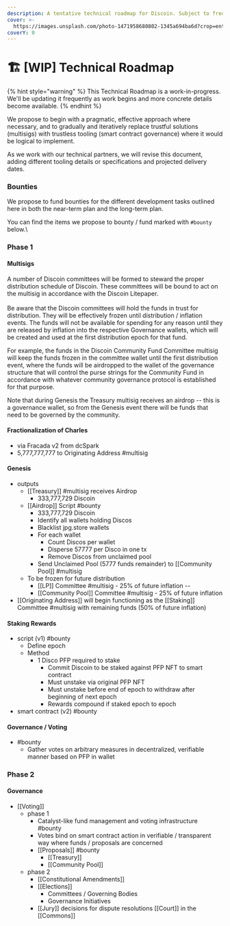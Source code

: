```yaml
---
description: A tentative technical roadmap for Discoin. Subject to frequent revisions.
cover: >-
  https://images.unsplash.com/photo-1471958680802-1345a694ba6d?crop=entropy&cs=srgb&fm=jpg&ixid=MnwxOTcwMjR8MHwxfHNlYXJjaHwzfHxyb2FkbWFwfGVufDB8fHx8MTY1MTI0NzE0Mw&ixlib=rb-1.2.1&q=85
coverY: 0
---
```


# 🏗 \[WIP] Technical Roadmap

{% hint style="warning" %}
This Technical Roadmap is a work-in-progress. We'll be updating it frequently as work begins and more concrete details become available.
{% endhint %}

We propose to begin with a pragmatic, effective approach where necessary, and to gradually and iteratively replace trustful solutions (multisigs) with trustless tooling (smart contract governance) where it would be logical to implement.

As we work with our technical partners, we will revise this document, adding different tooling details or specifications and projected delivery dates.

### Bounties

We propose to fund bounties for the different development tasks outlined here in both the near-term plan and the long-term plan.

You can find the items we propose to bounty / fund marked with `#bounty` below.\


### Phase 1

#### Multisigs

A number of Discoin committees will be formed to steward the proper distribution schedule of Discoin.  These committees will be bound to act on the multisig in accordance with the Discoin Litepaper. \
\
Be aware that the Discoin committees will hold the funds in trust for distribution. They will be effectively frozen until distribution / inflation events. The funds will not be available for spending for any reason until they are released by inflation into the respective Governance wallets, which will be created and used at the first distribution epoch for that fund.

For example, the funds in the Discoin Community Fund Committee multisig will keep the funds frozen in the committee wallet until the first distribution event, where the funds will be airdropped to the wallet of the governance structure that will control the purse strings for the Community Fund in accordance with whatever community governance protocol is established for that purpose.

Note that during Genesis the Treasury multisig receives an airdrop -- this is a governance wallet, so from the Genesis event there will be funds that need to be governed by the community.

#### Fractionalization of Charles

* via Fracada v2 from dcSpark
* 5,777,777,777 to Originating Address #multisig

#### Genesis

* outputs
  * \[\[Treasury]] #multisig receives Airdrop
    * 333,777,729 Discoin
  * \[\[Airdrop]] Script #bounty
    * 333,777,729 Discoin
    * Identify all wallets holding Discos
    * Blacklist jpg.store wallets
    * For each wallet
      * Count Discos per wallet
      * Disperse 57777 per Disco in one tx
      * Remove Discos from unclaimed pool
    * Send Unclaimed Pool (5777 funds remainder) to \[\[Community Pool]] #multisig
  * To be frozen for future distribution
    * \[\[LP]] Committee #multisig - 25% of future inflation --&#x20;
    * \[\[Community Pool]] Committee #multisig - 25% of future inflation
* \[\[Originating Address]] will begin functioning as the \[\[Staking]] Committee #multisig with remaining funds (50% of future inflation)

#### Staking Rewards

* script (v1) #bounty
  * Define epoch
  * Method
    * 1 Disco PFP required to stake
      * Commit Discoin to be staked against PFP NFT to smart contract
      * Must unstake via original PFP NFT
      * Must unstake before end of epoch to withdraw after beginning of next epoch
      * Rewards compound if staked epoch to epoch
* smart contract (v2) #bounty

#### Governance / Voting

* \#bounty
  * Gather votes on arbitrary measures in decentralized, verifiable manner based on PFP in wallet

### Phase 2

#### Governance

* \[\[Voting]]
  * phase 1
    * Catalyst-like fund management and voting infrastructure #bounty
    * Votes bind on smart contract action in verifiable / transparent way where funds / proposals are concerned
    * \[\[Proposals]] #bounty
      * \[\[Treasury]]
      * \[\[Community Pool]]
  * phase 2
    * \[\[Constitutional Amendments]]
    * \[\[Elections]]
      * Committees / Governing Bodies
      * Governance Initiatives
    * \[\[Jury]] decisions for dispute resolutions \[\[Court]] in the \[\[Commons]]
